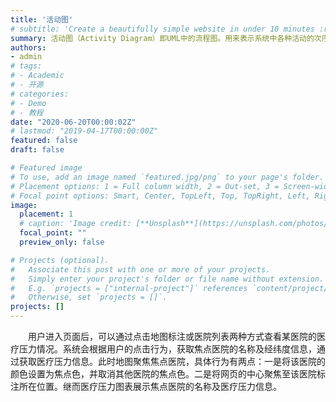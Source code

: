 ```yaml
---
title: '活动图'
# subtitle: 'Create a beautifully simple website in under 10 minutes :rocket:'
summary: 活动图（Activity Diagram）即UML中的流程图。用来表示系统中各种活动的次序。它既可用来描述用例的工作流程，也可以用来描述类中某个方法的操作行为
authors:
- admin
# tags:
# - Academic
# - 开源
# categories:
# - Demo
# - 教程
date: "2020-06-20T00:00:02Z"
# lastmod: "2019-04-17T00:00:00Z"
featured: false
draft: false

# Featured image
# To use, add an image named `featured.jpg/png` to your page's folder.
# Placement options: 1 = Full column width, 2 = Out-set, 3 = Screen-width
# Focal point options: Smart, Center, TopLeft, Top, TopRight, Left, Right, BottomLeft, Bottom, BottomRight
image:
  placement: 1
  # caption: 'Image credit: [**Unsplash**](https://unsplash.com/photos/CpkOjOcXdUY)'
  focal_point: ""
  preview_only: false

# Projects (optional).
#   Associate this post with one or more of your projects.
#   Simply enter your project's folder or file name without extension.
#   E.g. `projects = ["internal-project"]` references `content/project/deep-learning/index.md`.
#   Otherwise, set `projects = []`.
projects: []
---
```


&emsp;&emsp;用户进入页面后，可以通过点击地图标注或医院列表两种方式查看某医院的医疗压力情况。系统会根据用户的点击行为，获取焦点医院的名称及经纬度信息，通过获取医疗压力信息。此时地图聚焦焦点医院，具体行为有两点：一是将该医院的颜色设置为焦点色，并取消其他医院的焦点色。二是将网页的中心聚焦至该医院标注所在位置。继而医疗压力图表展示焦点医院的名称及医疗压力信息。

<!-- ## License

Copyright 2016-present [George Cushen](https://georgecushen.com).

Released under the [MIT](https://github.com/gcushen/hugo-academic/blob/master/LICENSE.md) license. -->
